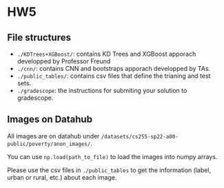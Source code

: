 # HW5

## File structures

- `./KDTrees+XGBoost/`: contains KD Trees and XGBoost apporach developped by Professor Freund
- `./cnn/`: contains CNN and bootstraps apporach developped by TAs. 
- `./public_tables/`: contains csv files that define the trianing and test sets.
- `./gradescope`: the instructions for submiting your solution to gradescope. 

## Images on Datahub

All images are on datahub under `/datasets/cs255-sp22-a00-public/poverty/anon_images/`.

You can use `np.load(path_to_file)` to load the images into numpy arrays.

Please use the csv files in `./public_tables` to get the information (label, urban or rural, etc.) about each image.
